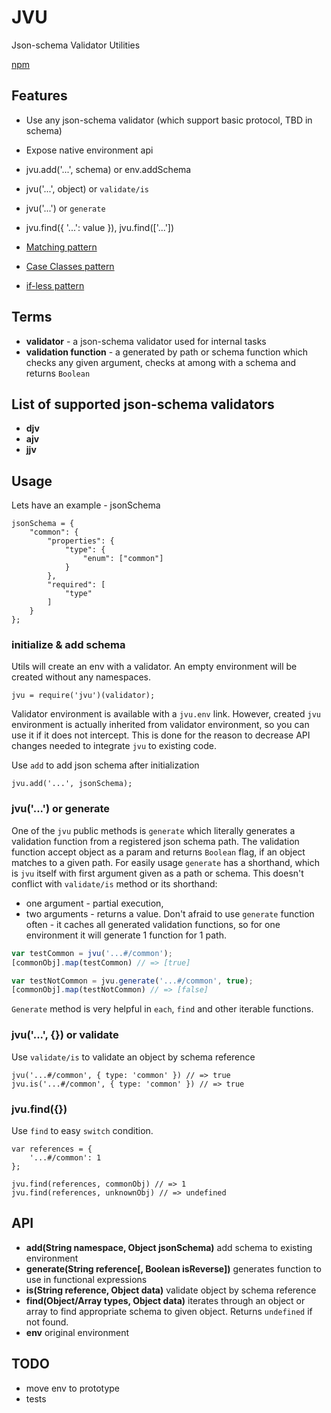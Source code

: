 # JVU

Json-schema Validator Utilities

[npm](https://www.npmjs.com/package/jvu)

## Features

- Use any json-schema validator (which support basic protocol, TBD in schema)
- Expose native environment api

- jvu.add('...', schema) or env.addSchema
- jvu('...', object) or `validate/is`
- jvu('...') or `generate`
- jvu.find({ '...': value }), jvu.find(['...'])

- [Matching pattern](https://en.wikipedia.org/wiki/Pattern_matching)
- [Case Classes pattern](http://docs.scala-lang.org/tutorials/tour/case-classes.html)
- [if-less pattern](http://alisnic.github.io/posts/ifless/)

## Terms

- **validator** - a json-schema validator used for internal tasks
- **validation function** - a generated by path or schema function which checks any given argument, checks at among with a schema and returns `Boolean`

## List of supported json-schema validators

- **djv**
- **ajv**
- **jjv**

## Usage

Lets have an example - jsonSchema

```
jsonSchema = {
    "common": {
        "properties": {
            "type": {
                "enum": ["common"]
            }
        },
        "required": [
            "type"
        ]
    }
};
```

### initialize & add schema

Utils will create an env with a validator. An empty environment will be created without any namespaces.
```
jvu = require('jvu')(validator);
```

Validator environment is available with a `jvu.env` link. However, created `jvu` environment is actually inherited from validator environment, so you can use it if it does not intercept. This is done for the reason to decrease API changes needed to integrate `jvu` to existing code.

Use `add` to add json schema after initialization
```
jvu.add('...', jsonSchema);
```

### jvu('...') or generate

One of the `jvu` public methods is `generate` which literally generates a validation function from a registered json schema path. The validation function accept object as a param and returns `Boolean` flag, if an object matches to a given path.
For easily usage `generate` has a shorthand, which is `jvu` itself with first argument given as a path or schema. This doesn't conflict with `validate/is` method or its shorthand:
- one argument - partial execution,
- two arguments - returns a value.
Don't afraid to use `generate` function often - it caches all generated validation functions, so for one environment it will generate 1 function for 1 path.
```JavaScript
var testCommon = jvu('...#/common');
[commonObj].map(testCommon) // => [true]

var testNotCommon = jvu.generate('...#/common', true);
[commonObj].map(testNotCommon) // => [false]
```
`Generate` method is very helpful in `each`, `find` and other iterable functions.

### jvu('...', {}) or validate

Use `validate/is` to validate an object by schema reference
```
jvu('...#/common', { type: 'common' }) // => true
jvu.is('...#/common', { type: 'common' }) // => true
```

### jvu.find({})

Use `find` to easy `switch` condition.
```
var references = {
    '...#/common': 1
};

jvu.find(references, commonObj) // => 1
jvu.find(references, unknownObj) // => undefined
```

## API

- **add(String namespace, Object jsonSchema)** add schema to existing environment
- **generate(String reference[, Boolean isReverse])** generates function to use in functional expressions
- **is(String reference, Object data)** validate object by schema reference
- **find(Object/Array types, Object data)** iterates through an object or array to find appropriate schema to given object. Returns `undefined` if not found.
- **env** original environment

## TODO
- move env to prototype
- tests